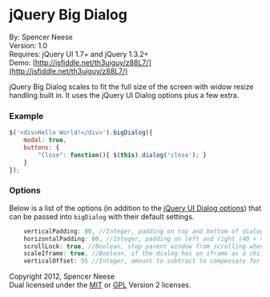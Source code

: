 jQuery Big Dialog
====================
By: Spencer Neese   
Version: 1.0   
Requires: jQuery UI 1.7+ and jQuery 1.3.2+   
Demo: [http://jsfiddle.net/th3uiguy/z88L7/](http://jsfiddle.net/th3uiguy/z88L7/)

jQuery Big Dialog scales to fit the full size of the screen with widow resize handling built in. It uses the jQuery UI Dialog options plus a few extra.

### Example ###
```js
$('<div>Hello World!</div>').bigDialog({
	modal: true,
	buttons: {
		"Close": function(){ $(this).dialog('close'); }
	}
});
```


### Options ###
Below is a list of the options (in addition to the [jQuery UI Dialog options](http://jqueryui.com/demos/dialog/#options)) that can be passed into `bigDialog` with their default settings.

```js
	verticalPadding: 80, //Integer, padding on top and bottom of dialog
	horizontalPadding: 80, //Integer, padding on left and right (40 + 40 = 80 total)
	scrollLock: true, //Boolean, stop parent window from scrolling when dialog is open
	scaleIframe: true, //Boolean, if the dialog has an iframe as a child it will the iframe
	verticalOffset: 55 //Integer, amount to subtract to compensate for the dialogs title and button bars (when dialog has an iframe)
```

Copyright 2012, Spencer Neese   
Dual licensed under the 
[MIT](https://raw.github.com/th3uiguy/jquery-bigdialog/master/MIT-LICENSE.txt) or 
[GPL](https://raw.github.com/th3uiguy/jquery-bigdialog/master/GPL-LICENSE.txt) Version 2 licenses.   

